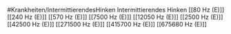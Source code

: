 #Krankheiten/IntermittierendesHinken
Intermittierendes Hinken
[[80 Hz (E)]]
[[240 Hz (E)]]
[[570 Hz (E)]]
[[7500 Hz (E)]]
[[12050 Hz (E)]]
[[2500 Hz (E)]]
[[42500 Hz (E)]]
[[271500 Hz (E)]]
[[415700 Hz (E)]]
[[675680 Hz (E)]]